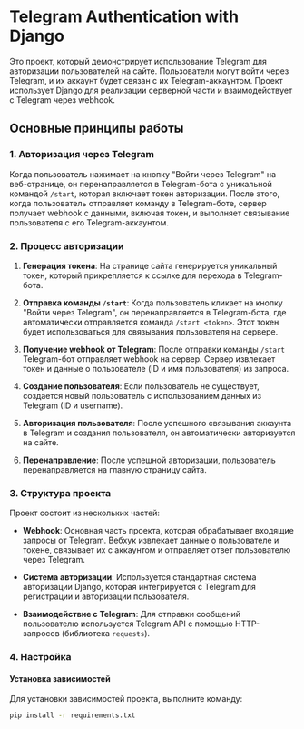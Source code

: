 # Telegram Authentication with Django

Это проект, который демонстрирует использование Telegram для авторизации пользователей на сайте. Пользователи могут войти через Telegram, и их аккаунт будет связан с их Telegram-аккаунтом. Проект использует Django для реализации серверной части и взаимодействует с Telegram через webhook.

## Основные принципы работы

### 1. Авторизация через Telegram

Когда пользователь нажимает на кнопку "Войти через Telegram" на веб-странице, он перенаправляется в Telegram-бота с уникальной командой `/start`, которая включает токен авторизации. После этого, когда пользователь отправляет команду в Telegram-боте, сервер получает webhook с данными, включая токен, и выполняет связывание пользователя с его Telegram-аккаунтом.

### 2. Процесс авторизации

1. **Генерация токена**: На странице сайта генерируется уникальный токен, который прикрепляется к ссылке для перехода в Telegram-бота.
   
2. **Отправка команды `/start`**: Когда пользователь кликает на кнопку "Войти через Telegram", он перенаправляется в Telegram-бота, где автоматически отправляется команда `/start <token>`. Этот токен будет использоваться для связывания пользователя на сервере.
   
3. **Получение webhook от Telegram**: После отправки команды `/start` Telegram-бот отправляет webhook на сервер. Сервер извлекает токен и данные о пользователе (ID и имя пользователя) из запроса.

4. **Создание пользователя**: Если пользователь не существует, создается новый пользователь с использованием данных из Telegram (ID и username).

5. **Авторизация пользователя**: После успешного связывания аккаунта в Telegram и создания пользователя, он автоматически авторизуется на сайте.

6. **Перенаправление**: После успешной авторизации, пользователь перенаправляется на главную страницу сайта.

### 3. Структура проекта

Проект состоит из нескольких частей:

- **Webhook**: Основная часть проекта, которая обрабатывает входящие запросы от Telegram. Вебхук извлекает данные о пользователе и токене, связывает их с аккаунтом и отправляет ответ пользователю через Telegram.
  
- **Система авторизации**: Используется стандартная система авторизации Django, которая интегрируется с Telegram для регистрации и авторизации пользователя.

- **Взаимодействие с Telegram**: Для отправки сообщений пользователю используется Telegram API с помощью HTTP-запросов (библиотека `requests`).

### 4. Настройка

#### Установка зависимостей

Для установки зависимостей проекта, выполните команду:

```bash
pip install -r requirements.txt
